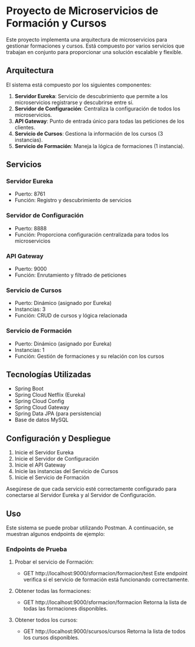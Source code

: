 # Proyecto de Microservicios de Formación y Cursos

Este proyecto implementa una arquitectura de microservicios para gestionar formaciones y cursos. Está compuesto por varios servicios que trabajan en conjunto para proporcionar una solución escalable y flexible.

## Arquitectura

El sistema está compuesto por los siguientes componentes:

1. **Servidor Eureka**: Servicio de descubrimiento que permite a los microservicios registrarse y descubrirse entre sí.
2. **Servidor de Configuración**: Centraliza la configuración de todos los microservicios.
3. **API Gateway**: Punto de entrada único para todas las peticiones de los clientes.
4. **Servicio de Cursos**: Gestiona la información de los cursos (3 instancias).
5. **Servicio de Formación**: Maneja la lógica de formaciones (1 instancia).

## Servicios

### Servidor Eureka
- Puerto: 8761
- Función: Registro y descubrimiento de servicios

### Servidor de Configuración
- Puerto: 8888
- Función: Proporciona configuración centralizada para todos los microservicios

### API Gateway
- Puerto: 9000
- Función: Enrutamiento y filtrado de peticiones

### Servicio de Cursos
- Puerto: Dinámico (asignado por Eureka)
- Instancias: 3
- Función: CRUD de cursos y lógica relacionada

### Servicio de Formación
- Puerto: Dinámico (asignado por Eureka)
- Instancias: 1
- Función: Gestión de formaciones y su relación con los cursos

## Tecnologías Utilizadas

- Spring Boot
- Spring Cloud Netflix (Eureka)
- Spring Cloud Config
- Spring Cloud Gateway
- Spring Data JPA (para persistencia)
- Base de datos MySQL

## Configuración y Despliegue

1. Inicie el Servidor Eureka
2. Inicie el Servidor de Configuración
3. Inicie el API Gateway
4. Inicie las instancias del Servicio de Cursos
5. Inicie el Servicio de Formación

Asegúrese de que cada servicio esté correctamente configurado para conectarse al Servidor Eureka y al Servidor de Configuración.

## Uso

Este sistema se puede probar utilizando Postman. A continuación, se muestran algunos endpoints de ejemplo:

### Endpoints de Prueba

1. Probar el servicio de Formación:
   
      - GET http://localhost:9000/sformacion/formacion/test
      Este endpoint verifica si el servicio de formación está funcionando correctamente.

2. Obtener todas las formaciones:
   
     - GET http://localhost:9000/sformacion/formacion
     Retorna la lista de todas las formaciones disponibles.

3. Obtener todos los cursos:
   
     - GET http://localhost:9000/scursos/cursos
     Retorna la lista de todos los cursos disponibles.
